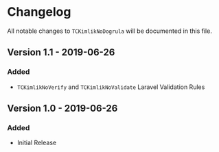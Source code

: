 # Changelog

All notable changes to `TCKimlikNoDogrula` will be documented in this file.

## Version 1.1 - 2019-06-26

### Added
- `TCKimlikNoVerify` and `TCKimlikNoValidate` Laravel Validation Rules

## Version 1.0 - 2019-06-26

### Added
- Initial Release
